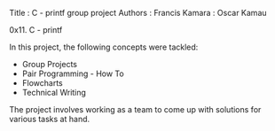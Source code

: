 Title	: C - printf group project
Authors : Francis Kamara
	: Oscar Kamau

0x11. C - printf

In this project, the following concepts were tackled:
- Group Projects
- Pair Programming - How To
- Flowcharts
- Technical Writing

The project involves working as a team to come up with solutions for various tasks at hand.


